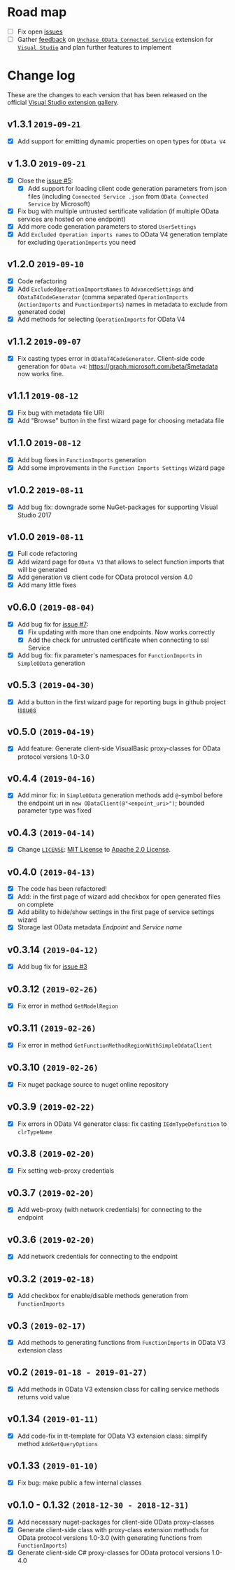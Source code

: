 # Road map

- [ ] Fix open [issues](https://github.com/unchase/Unchase.OData.Connectedservice/issues/)
- [ ] Gather [feedback](https://github.com/unchase/Unchase.OData.Connectedservice/issues/new) on [`Unchase OData Connected Service`](https://marketplace.visualstudio.com/items?itemName=unchase.UnchaseODataConnectedService) extension for [`Visual Studio`](https://visualstudio.microsoft.com/vs/) and plan further features to implement

# Change log

These are the changes to each version that has been released on the official [Visual Studio extension gallery](https://marketplace.visualstudio.com/items?itemName=unchase.UnchaseODataConnectedService).

## v1.3.1 `2019-09-21`

- [x] Add support for emitting dynamic properties on open types for `OData V4`

## v 1.3.0 `2019-09-21`

- [x] Close the [issue #5](https://github.com/unchase/Unchase.Odata.Connectedservice/issues/5):
  - [x] Add support for loading client code generation parameters from json files (including `Connected Service .json` from `OData Connected Service` by Microsoft)
- [x] Fix bug with multiple untrusted sertificate validation (if multiple OData services are hosted on one endpoint)
- [x] Add more code generation parameters to stored `UserSettings`
- [x] Add `Excluded Operation imports names` to OData V4 generation template for excluding `OperationImports` you need

## v1.2.0 `2019-09-10`

- [x] Code refactoring
- [x] Add `ExcludedOperationImportsNames` to `AdvancedSettings` and `ODataT4CodeGenerator` (comma separated `OperationImports` (`ActionImports` and `FunctionImports`) names in metadata to exclude from generated code)
- [x] Add methods for selecting `OperationImports` for OData V4

## v1.1.2 `2019-09-07`

- [x] Fix casting types error in `ODataT4CodeGenerator`. Client-side code generation for `OData v4`: https://graph.microsoft.com/beta/$metadata now works fine.

## v1.1.1 `2019-08-12`

- [x] Fix bug with metadata file URI
- [x] Add "Browse" button in the first wizard page for choosing metadata file

## v1.1.0 `2019-08-12`

- [x] Add bug fixes in `FunctionImports` generation
- [x] Add some improvements in the `Function Imports Settings` wizard page

## v1.0.2 `2019-08-11`

- [x] Add bug fix: downgrade some NuGet-packages for supporting Visual Studio 2017

## v1.0.0 `2019-08-11`

- [x] Full code refactoring
- [x] Add wizard page for `OData V3` that allows to select function imports that will be generated
- [x] Add generation `VB` client code for OData protocol version 4.0
- [x] Add many little fixes

## v0.6.0 `(2019-08-04)`

- [x] Add bug fix for [issue #7](https://github.com/unchase/Unchase.Odata.Connectedservice/issues/7):
  - [x] Fix updating with more than one endpoints. Now works correctly
  - [x] Add the check for untrusted certificate when connecting to ssl Service
- [x] Add bug fix: fix parameter's namespaces for `FunctionImports` in `SimpleOData` generation 

## v0.5.3 `(2019-04-30)`

- [x] Add a button in the first wizard page for reporting bugs in github project [issues](https://github.com/unchase/Unchase.OData.Connectedservice/issues)

## v0.5.0 `(2019-04-19)`

- [x] Add feature: Generate client-side VisualBasic proxy-classes for OData protocol versions 1.0-3.0

## v0.4.4 `(2019-04-16)`

- [x] Add minor fix: in `SimpleOData` generation methods add `@`-symbol before the endpoint uri in `new ODataClient(@"<enpoint_uri>")`; bounded parameter type was fixed

## v0.4.3 `(2019-04-14)`

- [x] Change [`LICENSE`](LICENSE.md): [MIT License](https://mit-license.org) to [Apache 2.0 License](http://www.apache.org/licenses/LICENSE-2.0).

## v0.4.0 `(2019-04-13)`

- [x] The code has been refactored!
- [x] Add: in the first page of wizard add checkbox for open generated files on complete
- [x] Add ability to hide/show settings in the first page of service settings wizard
- [x] Storage last OData metadata *Endpoint* and *Service name* 

## v0.3.14 `(2019-04-12)`

- [x] Add bug fix for [issue #3](https://github.com/unchase/Unchase.Odata.Connectedservice/issues/3)

## v0.3.12 `(2019-02-26)`

- [x] Fix error in method `GetModelRegion`

## v0.3.11 `(2019-02-26)`

- [x] Fix error in method `GetFunctionMethodRegionWithSimpleOdataClient`

## v0.3.10 `(2019-02-26)`

- [x] Fix nuget package source to nuget online repository

## v0.3.9 `(2019-02-22)`

- [x] Fix errors in  OData V4 generator class: fix casting `IEdmTypeDefinition` to `clrTypeName`

## v0.3.8 `(2019-02-20)`

- [x] Fix setting web-proxy credentials

## v0.3.7 `(2019-02-20)`

- [x] Add web-proxy (with network credentials) for connecting to the endpoint

## v0.3.6 `(2019-02-20)`

- [x] Add network credentials for connecting to the endpoint

## v0.3.2 `(2019-02-18)`

- [x] Add checkbox for enable/disable methods generation from `FunctionImports`

## v0.3 `(2019-02-17)`

- [x] Add methods to generating functions from `FunctionImports` in OData V3 extension class

## v0.2 `(2019-01-18 - 2019-01-27)`

- [x] Add methods in OData V3 extension class for calling service methods returns void value

## v0.1.34 `(2019-01-11)`

- [x] Add code-fix in tt-template for OData V3 extension class: simplify method `AddGetQueryOptions`

## v0.1.33 `(2019-01-10)`

- [x] Fix bug: make public a few internal classes

## v0.1.0 - 0.1.32 `(2018-12-30 - 2018-12-31)`

- [x] Add necessary nuget-packages for client-side OData proxy-classes
- [x] Generate client-side class with proxy-class extension methods for OData protocol versions 1.0-3.0 (with generating functions from `FunctionImports`)
- [x] Generate client-side C# proxy-classes for OData protocol versions 1.0-4.0